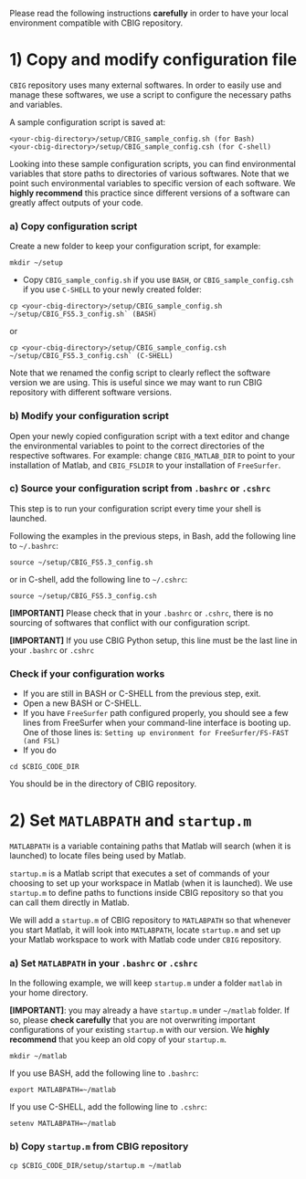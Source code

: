 Please read the following instructions **carefully** in order to have your local environment compatible with CBIG repository.

# 1) Copy and modify configuration file
`CBIG` repository uses many external softwares. In order to easily use and manage these softwares, we use a script to configure the necessary paths and variables.

A sample configuration script is saved at:
```
<your-cbig-directory>/setup/CBIG_sample_config.sh (for Bash)
<your-cbig-directory>/setup/CBIG_sample_config.csh (for C-shell)
```

Looking into these sample configuration scripts, you can find environmental variables that store paths to directories of various softwares. Note that we point such environmental variables to specific version of each software. We **highly recommend** this practice since different versions of a software can greatly affect outputs of your code.

### a) Copy configuration script

Create a new folder to keep your configuration script, for example:
```
mkdir ~/setup
```
- Copy `CBIG_sample_config.sh` if you use `BASH`, or `CBIG_sample_config.csh` if you use `C-SHELL` to your newly created folder:
```
cp <your-cbig-directory>/setup/CBIG_sample_config.sh ~/setup/CBIG_FS5.3_config.sh` (BASH)
```
or
```
cp <your-cbig-directory>/setup/CBIG_sample_config.csh ~/setup/CBIG_FS5.3_config.csh` (C-SHELL)
```
Note that we renamed the config script to clearly reflect the software version we are using. This is useful since we may want to run CBIG repository with different software versions.

### b) Modify your configuration script

Open your newly copied configuration script with a text editor and change the environmental variables to point to the correct directories of the respective softwares. For example: change `CBIG_MATLAB_DIR` to point to your installation of Matlab, and `CBIG_FSLDIR` to your installation of `FreeSurfer`.

### c) Source your configuration script from `.bashrc` or `.cshrc`

This step is to run your configuration script every time your shell is launched.

Following the examples in the previous steps, in Bash, add the following line to `~/.bashrc`:
```
source ~/setup/CBIG_FS5.3_config.sh
```
or in C-shell, add the following line to `~/.cshrc`:
```
source ~/setup/CBIG_FS5.3_config.csh
```

**[IMPORTANT]** Please check that in your `.bashrc` or `.cshrc`, there is no sourcing of softwares that conflict with our configuration script.

**[IMPORTANT]** If you use CBIG Python setup, this line must be the last line in your `.bashrc` or `.cshrc`

### Check if your configuration works
- If you are still in BASH or C-SHELL from the previous step, exit.
- Open a new BASH or C-SHELL.
- If you have `FreeSurfer` path configured properly, you should see a few lines from FreeSurfer when your command-line interface is booting up. One of those lines is:
```Setting up environment for FreeSurfer/FS-FAST (and FSL)```
- If you do
```
cd $CBIG_CODE_DIR
```
You should be in the directory of CBIG repository.

# 2) Set `MATLABPATH` and `startup.m`
`MATLABPATH` is a variable containing paths that Matlab will search (when it is launched) to locate files being used by Matlab. 

`startup.m` is a Matlab script that executes a set of commands of your choosing to set up your workspace in Matlab (when it is launched). We use `startup.m` to define paths to functions inside CBIG repository so that you can call them directly in Matlab.

We will add a `startup.m` of CBIG repository to `MATLABPATH` so that whenever you start Matlab, it will look into `MATLABPATH`, locate `startup.m` and set up your Matlab workspace to work with Matlab code under `CBIG` repository.

### a) Set `MATLABPATH` in your `.bashrc` or `.cshrc`
In the following example, we will keep `startup.m` under a folder `matlab` in your home directory.

**[IMPORTANT]**: you may already a have `startup.m` under `~/matlab` folder. If so, please **check carefully** that you are not overwriting important configurations of your existing `startup.m` with our version. We **highly recommend** that you keep an old copy of your `startup.m`.

```
mkdir ~/matlab
```

If you use BASH, add the following line to `.bashrc`:
```
export MATLABPATH=~/matlab
```
If you use C-SHELL, add the following line to `.cshrc`:
```
setenv MATLABPATH=~/matlab
```
### b) Copy `startup.m` from CBIG repository
```
cp $CBIG_CODE_DIR/setup/startup.m ~/matlab
```

